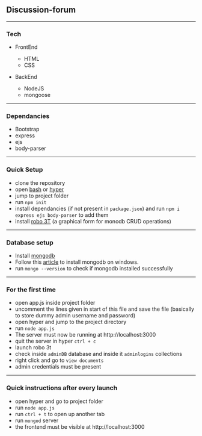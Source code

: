 ## Discussion-forum

------------ 

### Tech

* FrontEnd
  * HTML
  * CSS

* BackEnd
  *  NodeJS
  * mongoose

------------

### Dependancies

* Bootstrap
* express
* ejs
* body-parser

------------

### Quick Setup

* clone the repository
* open [bash](https://git-scm.com/downloads) or [hyper](https://hyper.is/)
* jump to project folder
* run `npm init`
* install dependancies (if not present in `package.json`) and run `npm i express ejs body-parser` to add them
* install [robo 3T](https://robomongo.org/download) (a graphical form for monodb CRUD operations)

------------

### Database setup

* Install [mongodb](https://www.mongodb.com/download-center/community) 
* Follow this [article](https://medium.com/@LondonAppBrewery/how-to-download-install-mongodb-on-windows-4ee4b3493514) to install mongodb on windows.
* run `mongo --version` to check if mongodb installed successfully 

------------

### For the first time

* open app.js inside project folder
* uncomment the lines given in start of this file and save the file
  (basically to store dummy admin username and password)
* open hyper and jump to the project directory
* run `node app.js`
* The server must now be running at http://localhost:3000
* quit the server in hyper `ctrl + c`
* launch robo 3t
* check inside `adminDB` database and inside it `adminlogins` collections
* right click and go to `view documents`
* admin credentials must be present

------------

### Quick instructions after every launch

* open hyper and go to project folder
* run `node app.js`
* run `ctrl + t` to open up another tab
* run `mongod` server
* the frontend must be visible at http://localhost:3000
